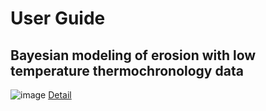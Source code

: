 # User Guide 
## Bayesian modeling of erosion with low temperature thermochronology data

![image](https://github.com/birajborgohain/birajborgohain.github.io/blob/master/images/My%20passpot_100kb.JPG)
[Detail](https://github.com/birajborgohain/birajborgohain.github.io/blob/master/_pages/bayesian_detail.md)
